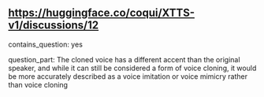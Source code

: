 ## https://huggingface.co/coqui/XTTS-v1/discussions/12

contains_question: yes

question_part: The cloned voice has a different accent than the original speaker, and while it can still be considered a form of voice cloning, it would be more accurately described as a voice imitation or voice mimicry rather than voice cloning